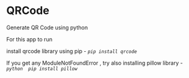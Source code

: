 # QRCode
Generate QR Code using python 

For this app to run

install qrcode library using pip - *`pip install qrcode`*

If you get any ModuleNotFoundError , try also installing pillow library - *```python 
pip install pillow```*
